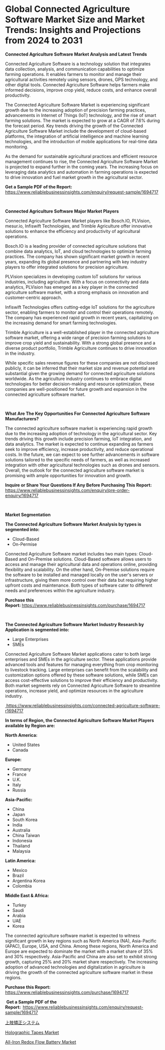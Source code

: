 <p><h1>Global Connected Agriculture Software Market Size and Market Trends: Insights and Projections from 2024 to 2031</h1></p><p><strong>Connected Agriculture Software Market Analysis and Latest Trends</strong></p>
<p><p>Connected Agriculture Software is a technology solution that integrates data collection, analysis, and communication capabilities to optimize farming operations. It enables farmers to monitor and manage their agricultural activities remotely using sensors, drones, GPS technology, and other digital tools. Connected Agriculture Software helps farmers make informed decisions, improve crop yield, reduce costs, and enhance overall productivity.</p><p>The Connected Agriculture Software Market is experiencing significant growth due to the increasing adoption of precision farming practices, advancements in Internet of Things (IoT) technology, and the rise of smart farming solutions. The market is expected to grow at a CAGR of 7.6% during the forecast period. Key trends driving the growth of the Connected Agriculture Software Market include the development of cloud-based platforms, the integration of artificial intelligence and machine learning technologies, and the introduction of mobile applications for real-time data monitoring.</p><p>As the demand for sustainable agricultural practices and efficient resource management continues to rise, the Connected Agriculture Software Market is projected to expand further in the coming years. The increasing focus on leveraging data analytics and automation in farming operations is expected to drive innovation and fuel market growth in the agricultural sector.</p></p>
<p><strong>Get a Sample PDF of the Report:&nbsp;</strong> <a href="https://www.reliablebusinessinsights.com/enquiry/request-sample/1694717">https://www.reliablebusinessinsights.com/enquiry/request-sample/1694717</a></p>
<p>&nbsp;</p>
<p><strong>Connected Agriculture Software Major Market Players</strong></p>
<p><p>Connected Agriculture Software Market players like Bosch.IO, PLVision, mesur.io, Infiswift Technologies, and Trimble Agriculture offer innovative solutions to enhance the efficiency and productivity of agricultural operations. </p><p>Bosch.IO is a leading provider of connected agriculture solutions that combine data analytics, IoT, and cloud technologies to optimize farming practices. The company has shown significant market growth in recent years, expanding its global presence and partnering with key industry players to offer integrated solutions for precision agriculture.</p><p>PLVision specializes in developing custom IoT solutions for various industries, including agriculture. With a focus on connectivity and data analytics, PLVision has emerged as a key player in the connected agriculture software market, with a strong emphasis on innovation and customer-centric approach.</p><p>Infiswift Technologies offers cutting-edge IoT solutions for the agriculture sector, enabling farmers to monitor and control their operations remotely. The company has experienced rapid growth in recent years, capitalizing on the increasing demand for smart farming technologies.</p><p>Trimble Agriculture is a well-established player in the connected agriculture software market, offering a wide range of precision farming solutions to improve crop yield and sustainability. With a strong global presence and a diverse product portfolio, Trimble Agriculture continues to drive innovation in the industry.</p><p>While specific sales revenue figures for these companies are not disclosed publicly, it can be inferred that their market size and revenue potential are substantial given the growing demand for connected agriculture solutions worldwide. As the agriculture industry continues to embrace digital technologies for better decision-making and resource optimization, these companies are well-positioned for future growth and expansion in the connected agriculture software market.</p></p>
<p>&nbsp;</p>
<p><strong>What Are The Key Opportunities For Connected Agriculture Software Manufacturers?</strong></p>
<p><p>The connected agriculture software market is experiencing rapid growth due to the increasing adoption of technology in the agricultural sector. Key trends driving this growth include precision farming, IoT integration, and data analytics. The market is expected to continue expanding as farmers seek to improve efficiency, increase productivity, and reduce operational costs. In the future, we can expect to see further advancements in software solutions tailored to the specific needs of farmers, as well as increased integration with other agricultural technologies such as drones and sensors. Overall, the outlook for the connected agriculture software market is promising with ample opportunities for innovation and growth.</p></p>
<p><strong>Inquire or Share Your Questions If Any Before Purchasing This Report:</strong> <a href="https://www.reliablebusinessinsights.com/enquiry/pre-order-enquiry/1694717">https://www.reliablebusinessinsights.com/enquiry/pre-order-enquiry/1694717</a></p>
<p>&nbsp;</p>
<p><strong>Market Segmentation</strong></p>
<p><strong>The Connected Agriculture Software Market Analysis by types is segmented into:</strong></p>
<p><ul><li>Cloud-Based</li><li>On-Permise</li></ul></p>
<p><p>Connected Agriculture Software market includes two main types: Cloud-Based and On-Premise solutions. Cloud-Based software allows users to access and manage their agricultural data and operations online, providing flexibility and scalability. On the other hand, On-Premise solutions require the software to be installed and managed locally on the user's servers or infrastructure, giving them more control over their data but requiring higher upfront costs and maintenance. Both types of software cater to different needs and preferences within the agriculture industry.</p></p>
<p><strong>Purchase this Report:&nbsp;</strong><a href="https://www.reliablebusinessinsights.com/purchase/1694717">https://www.reliablebusinessinsights.com/purchase/1694717</a></p>
<p>&nbsp;</p>
<p><strong>The Connected Agriculture Software Market Industry Research by Application is segmented into:</strong></p>
<p><ul><li>Large Enterprises</li><li>SMEs</li></ul></p>
<p><p>Connected Agriculture Software Market applications cater to both large enterprises and SMEs in the agriculture sector. These applications provide advanced tools and features for managing everything from crop monitoring to livestock tracking. Large enterprises can benefit from the scalability and customization options offered by these software solutions, while SMEs can access cost-effective solutions to improve their efficiency and productivity. Both market segments rely on Connected Agriculture Software to streamline operations, increase yield, and optimize resources in the agriculture industry.</p></p>
<p><a href="https://www.reliablebusinessinsights.com/connected-agriculture-software-r1694717">&nbsp;https://www.reliablebusinessinsights.com/connected-agriculture-software-r1694717</a></p>
<p><strong>In terms of Region, the Connected Agriculture Software Market Players available by Region are:</strong></p>
<p>
    <p> <strong> North America: </strong>
        <ul>
            <li>United States</li>
            <li>Canada</li>
        </ul>
        </p> 
    <p> <strong> Europe: </strong>
        <ul>
            <li>Germany</li>
            <li>France</li>
            <li>U.K.</li>
            <li>Italy</li>
            <li>Russia</li>
        </ul>
        </p> 
    <p> <strong> Asia-Pacific: </strong>
        <ul>
            <li>China</li>
            <li>Japan</li>
            <li>South Korea</li>
            <li>India</li>
            <li>Australia</li>
            <li>China Taiwan</li>
            <li>Indonesia</li>
            <li>Thailand</li>
            <li>Malaysia</li>
        </ul>
        </p> 
    <p> <strong> Latin America: </strong>
        <ul>
            <li>Mexico</li>
            <li>Brazil</li>
            <li>Argentina Korea</li>
            <li>Colombia</li>
        </ul>
        </p> 
    <p> <strong> Middle East & Africa: </strong>
        <ul>
            <li>Turkey</li>
            <li>Saudi</li>
            <li>Arabia</li>
            <li>UAE</li>
            <li>Korea</li>
        </ul>
    </p>
    </p>
<p><p>The connected agriculture software market is expected to witness significant growth in key regions such as North America (NA), Asia-Pacific (APAC), Europe, USA, and China. Among these regions, North America and Europe are expected to dominate the market with a market share of 35% and 30% respectively. Asia-Pacific and China are also set to exhibit strong growth, capturing 25% and 20% market share respectively. The increasing adoption of advanced technologies and digitalization in agriculture is driving the growth of the connected agriculture software market in these regions.</p></p>
<p><strong>Purchase this Report: </strong><a href="https://www.reliablebusinessinsights.com/purchase/1694717">https://www.reliablebusinessinsights.com/purchase/1694717</a></p>
<p>&nbsp;<strong>Get a Sample PDF of the Report:&nbsp;&nbsp;</strong><a href="https://www.reliablebusinessinsights.com/enquiry/request-sample/1694717">https://www.reliablebusinessinsights.com/enquiry/request-sample/1694717</a></p>
<p><strong></strong></p>
<p><p><a href="https://github.com/RodHoppe07/Market-Research-Report-List-2/blob/main/2306923126598.md">上肢矯正システム</a></p><p><a href="https://medium.com/@valroy852472024/global-holographic-tapes-market-share-and-growth-opportunities-and-market-size-growing-with-a-cagr-5bdc4adfb738">Holographic Tapes Market</a></p><p><a href="https://medium.com/@tigerlookbaliw/exploring-all-iron-redox-flow-battery-market-dynamics-global-trends-and-future-growth-prospects-b24cffd124f0">All-Iron Redox Flow Battery Market</a></p></p>